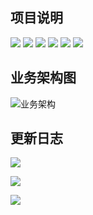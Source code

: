 ## 项目说明
<!--此处书写项目说明-->

![](https://img.shields.io/badge/nl.cloud-microservice-blue)  ![](https://img.shields.io/badge/nl.framework-%3E%3D5.0-yellowgreen)  ![](https://img.shields.io/badge/.net%20standard-%3E%3D2.1-green)   ![](https://img.shields.io/badge/.NET%20Core%20Runtime-%3E%3D3.1-orange)  ![](https://img.shields.io/badge/platform-linux--64%20%7C%20win--32%20%7C%20osx--64%20%7C%20win--64-lightgrey) ![](https://img.shields.io/badge/k8s-docker-red)

## 业务架构图

![业务架构](http://assets.processon.com/chart_image/5ffdc6587d9c080e58be864a.png)

## 更新日志

 ![](https://img.shields.io/badge/ReleaseVersion-5.0.0-yellowd)



 ![](https://img.shields.io/badge/ReleaseVersion-5.0.1-yellowd)



 ![](https://img.shields.io/badge/ReleaseVersion-5.0.2-yellowd)

